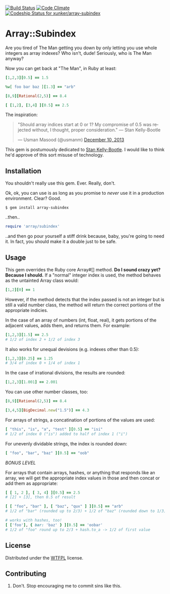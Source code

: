 [![Build Status](https://travis-ci.org/xunker/array-subindex.png?branch=master)](https://travis-ci.org/xunker/array-subindex)
[![Code Climate](https://codeclimate.com/github/xunker/array-subindex/badges/gpa.svg)](https://codeclimate.com/github/xunker/array-subindex)
[ ![Codeship Status for xunker/array-subindex](https://www.codeship.io/projects/6fb16c30-10fb-0132-f222-0e0e1e0e9e00/status)](https://www.codeship.io/projects/32954)
# Array::Subindex

Are you tired of The Man getting you down by only letting you use whole
integers as array indexes? Who isn't, dude! Seriously, who is The Man anyway?

Now you can get back at "The Man", in Ruby at least:

```ruby
[1,2,3][0.5] == 1.5

%w[ foo bar baz ][1.3] == "arb"

[8,9][Rational(2,5)] == 8.4

[ [1,2], [3,4] ][0.5] == 2.5
``` 

The inspiration:

<blockquote class="twitter-tweet" lang="en"><p>&quot;Should array indices start at 0 or 1? My compromise of 0.5 was rejected without, I thought, proper consideration.&quot; — Stan Kelly-Bootle</p>&mdash; Usman Masood (@usmanm) <a href="https://twitter.com/usmanm/statuses/410449694603485184">December 10, 2013</a></blockquote><script async src="//platform.twitter.com/widgets.js" charset="utf-8"></script>

This gem is postumously dedicated to <a href="http://en.wikipedia.org/wiki/Stan_Kelly-Bootle">Stan Kelly-Bootle</a>. I would like to think he'd approve of this sort misuse of technology.

## Installation

You shouldn't really use this gem. Ever. Really, don't.

Ok, ok, you can use is as long as you promise to *never* use it in a
production environment. Clear?  Good.

    $ gem install array-subindex

..then..

```ruby
require 'array/subindex'
```

..and then go pour yourself a stiff drink because, baby, you're going to need it. In fact, you should make it a double just to be safe.

## Usage

This gem overrides the Ruby core Array#[] method. **Do I sound crazy yet? Because I should.** If a
"normal" integer index is used, the method behaves as the untainted Array class would:

```ruby
[1,2][0] == 1
```

However, if the method detects that the index passed is not an integer
but is still a valid number class, the method will return the correct portions of the appropriate indicies.

In the case of an array of numbers (int, float, real), it gets portions of the
adjacent values, adds them, and returns them. For example:

```ruby
[1,2,3][1.5] == 2.5
# 1/2 of index 2 + 1/2 of index 3
```

It also works for unequal devisions (e.g. indexes other than 0.5):

```ruby
[1,2,3][0.25] == 1.25
# 3/4 of index 0 + 1/4 of index 1
```

In the case of irrational divisions, the results are rounded:

```ruby
[1,2,3][1.001] == 2.001
```

You can use other number classes, too:

```ruby
[8,9][Rational(2,5)] == 8.4

[3,4,5][BigDecimal.new("1.5")] == 4.3
```

For arrays of strings, a concatination of portions of the values are used:

```ruby
[ "this", "is", "a", "test" ][0.5] == "isi"
# 1/2 of index 0 ("is") added to half of index 1 ("i")
```

For unevenly dividable strings, the index is rounded down:

```ruby
[ "foo", "bar", "baz" ][0.5] == "oob"
```

_BONUS LEVEL_

For arrays that contain arrays, hashes, or anything that responds like an
array, we will get the appropriate index values in those and then concat
or add them as appropriate:

```ruby
[ [ 1, 2 ], [ 3, 4] ][0.5] == 2.5
# [2] + [3], then 0.5 of result

[ [ "foo", "bar" ], [ "baz", "qux" ] ][0.5] == "arb"
# 1/2 of "bar" (rounded up to 2/3) + 1/2 of "baz" (rounded down to 1/3)

# works with hashes, too!
[ ['foo'], { bar: 'baz' } ][0.5] == 'oobar'
# 1/2 of "foo" round up to 2/3 + hash.to_a -> 1/2 of first value
```

## License

Distributed under the [WTFPL](https://github.com/rlespinasse/WTFPL) license.

## Contributing

1. Don't. Stop encouraging me to commit sins like this.
